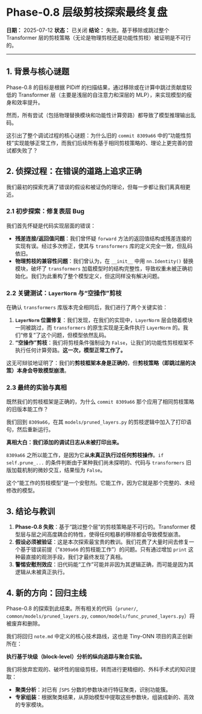 # Phase-0.8 层级剪枝探索最终复盘

**日期：** 2025-07-12
**状态：** 已关闭
**结论：** 失败。基于移除或跳过整个 Transformer 层的剪枝策略（无论是物理剪枝还是功能性剪枝）被证明是不可行的。

---

## 1. 背景与核心谜题

Phase-0.8 的目标是根据 PIDiff 的扫描结果，通过移除或在计算中跳过贡献度较低的 Transformer 层（主要是浅层的自注意力和深层的 MLP），来实现模型的瘦身和效率提升。

然而，所有尝试（包括物理替换模块和功能性计算旁路）都导致了模型推理输出乱码。

这引出了整个调试过程的核心谜题：为什么旧的 `commit 8309a66` 中的“功能性剪枝”实现能够正常工作，而我们后续所有基于相同剪枝策略的、理论上更完善的尝试都失败了？

## 2. 侦探过程：在错误的道路上追求正确

我们最初的探索充满了错误的假设和被证伪的理论，但每一步都让我们离真相更近。

### 2.1 初步探索：修复表层 Bug

我们首先怀疑是代码实现层面的错误：

- **残差连接/返回值问题**：我们曾怀疑 `forward` 方法的返回值结构或残差连接的实现有误。经过多次修正，使其与 `transformers` 库的定义完全一致，但乱码依旧。
- **物理剪枝的兼容性问题**：我们曾认为，在 `__init__` 中用 `nn.Identity()` 替换模块，破坏了 `transformers` 加载模型时的结构完整性，导致权重未被正确初始化。我们为此重构了整个模型定义，但这同样没有解决问题。

### 2.2 关键测试：`LayerNorm` 与“空操作”剪枝

在确认 `transformers` 库版本完全相同后，我们进行了两个关键实验：

1. **`LayerNorm` 位置修复**：我们发现，在我们的实现中，`LayerNorm` 层会随着模块一同被跳过，而 `transformers` 的原生实现是无条件执行 `LayerNorm` 的。我们“修复”了这个问题，但模型依然乱码。
2. **“空操作”剪枝**：我们将剪枝条件强制设为 `False`，让我们的功能性剪枝框架不执行任何计算旁路。**这一次，模型正常工作了。**

这无可辩驳地证明了：我们的**剪枝框架本身是正确的**，但**剪枝策略（即跳过层的决策）本身会导致模型崩溃**。

### 2.3 最终的实验与真相

既然我们的剪枝框架是正确的，为什么 `commit 8309a66` 那个应用了相同剪枝策略的旧版本能工作？

我们回到 `8309a66`，在其 `models/pruned_layers.py` 的剪枝逻辑中加入了打印语句，然后重新运行。

**真相大白：我们添加的调试日志从未被打印出来。**

`8309a66` 之所以能工作，是因为它**从未真正执行过任何剪枝操作**。`if self.prune_...` 的条件判断由于某种我们尚未探明的、代码与 `transformers` 旧版加载机制的微妙交互，结果恒为 `False`。

这个“能工作的剪枝模型”是一个安慰剂。它能工作，因为它就是那个完整的、未经修改的模型。

## 3. 结论与教训

1. **Phase-0.8 失败**：基于“跳过整个层”的剪枝策略是不可行的。Transformer 模型层与层之间高度耦合的特性，使得任何粗暴的移除都会导致模型崩溃。
2. **假设必须被验证**：这是本次探索最宝贵的教训。我们花费了大量时间去修复一个基于错误前提（“`8309a66` 的剪枝能工作”）的问题。只有通过增加 `print` 这种最直接的观测手段，我们才最终发现了真相。
3. **警惕安慰剂效应**：旧代码能“工作”可能并非因为其逻辑正确，而可能是因为其逻辑从未被真正执行。

## 4. 新的方向：回归主线

Phase-0.8 的探索到此结束。所有相关的代码（`pruner/`, `common/models/pruned_layers.py`, `common/models/func_pruned_layers.py`）将被废弃和删除。

我们将回归 `note.md` 中定义的核心技术路线，这也是 Tiny-ONN 项目的真正创新所在：

**执行基于块级（block-level）分析的纵向追踪与聚合实验。**

我们将放弃宏观的、破坏性的层级剪枝，转而进行更精细的、外科手术式的知识提取：

- **聚类分析**：对已有 `∫SPS` 分数的参数块进行特征聚类，识别功能簇。
- **专家组装**：根据聚类结果，从原始模型中提取这些参数块，组装成新的、高效的专家模块。
